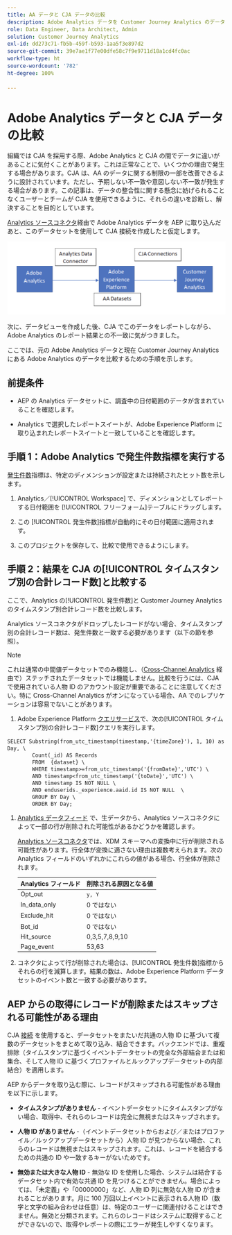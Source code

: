 ```yaml
---
title: AA データと CJA データの比較
description: Adobe Analytics データを Customer Journey Analytics のデータと比較する方法を学ぶ
role: Data Engineer, Data Architect, Admin
solution: Customer Journey Analytics
exl-id: dd273c71-fb5b-459f-b593-1aa5f3e897d2
source-git-commit: 39e7ae1f77e00dfe58c7f9e9711d18a1cd4fc0ac
workflow-type: ht
source-wordcount: '782'
ht-degree: 100%

---
```


# Adobe Analytics データと CJA データの比較

組織では CJA を採用する際、Adobe Analytics と CJA の間でデータに違いがあることに気付くことがあります。これは正常なことで、いくつかの理由で発生する場合があります。CJA は、AA のデータに関する制限の一部を改善できるように設計されています。ただし、予期しない不一致や意図しない不一致が発生する場合があります。この記事は、データの整合性に関する懸念に妨げられることなくユーザーとチームが CJA を使用できるように、それらの違いを診断し、解決することを目的としています。

[Analytics ソースコネクタ](https://experienceleague.adobe.com/docs/experience-platform/sources/ui-tutorials/create/adobe-applications/analytics.html?lang=ja)経由で Adobe Analytics データを AEP に取り込んだあと、このデータセットを使用して CJA 接続を作成したと仮定します。

![データフロー](assets/compare.png)

次に、データビューを作成した後、CJA でこのデータをレポートしながら、Adobe Analytics のレポート結果との不一致に気がつきました。

ここでは、元の Adobe Analytics データと現在 Customer Journey Analytics にある Adobe Analytics のデータを比較するための手順を示します。

## 前提条件 

* AEP の Analytics データセットに、調査中の日付範囲のデータが含まれていることを確認します。

* Analytics で選択したレポートスイートが、Adobe Experience Platform に取り込まれたレポートスイートと一致していることを確認します。

## 手順 1：Adobe Analytics で発生件数指標を実行する

[発生件数](https://experienceleague.adobe.com/docs/analytics/components/metrics/occurrences.html?lang=ja)指標は、特定のディメンションが設定または持続されたヒット数を示します。

1. Analytics／[!UICONTROL Workspace] で、ディメンションとしてレポートする日付範囲を [!UICONTROL フリーフォーム]テーブルにドラッグします。

1. この [!UICONTROL 発生件数]指標が自動的にその日付範囲に適用されます。

1. このプロジェクトを保存して、比較で使用できるようにします。

## 手順 2：結果を CJA の[!UICONTROL タイムスタンプ別の合計レコード数]と比較する

ここで、Analytics の[!UICONTROL 発生件数]と Customer Journey Analytics のタイムスタンプ別合計レコード数を比較します。

Analytics ソースコネクタがドロップしたレコードがない場合、タイムスタンプ別の合計レコード数は、発生件数と一致する必要があります（以下の節を参照）。

>[!NOTE]
>
>これは通常の中間値データセットでのみ機能し、（[Cross-Channel Analytics](/help/connections/cca/overview.md) 経由で）ステッチされたデータセットでは機能しません。比較を行うには、CJA で使用されている人物 ID のアカウント設定が重要であることに注意してください。特に Cross-Channel Analytics がオンになっている場合、AA でのレプリケーションは容易でないことがあります。

1. Adobe Experience Platform [クエリサービス](https://experienceleague.adobe.com/docs/experience-platform/query/best-practices/adobe-analytics.html?lang=ja)で、次の[!UICONTROL タイムスタンプ別の合計レコード数]クエリを実行します。

```
SELECT Substring(from_utc_timestamp(timestamp,'{timeZone}'), 1, 10) as Day, \ 
        Count(_id) AS Records 
        FROM  {dataset} \ 
        WHERE timestamp>=from_utc_timestamp('{fromDate}','UTC') \ 
        AND timestamp<from_utc_timestamp('{toDate}','UTC') \ 
        AND timestamp IS NOT NULL \ 
        AND enduserids._experience.aaid.id IS NOT NULL  \ 
        GROUP BY Day \ 
        ORDER BY Day; 
```

1. [Analytics データフィード](https://experienceleague.adobe.com/docs/analytics/export/analytics-data-feed/data-feed-contents/datafeeds-reference.html?lang=ja) で、生データから、Analytics ソースコネクタによって一部の行が削除された可能性があるかどうかを確認します。

   [Analytics ソースコネクタ](https://experienceleague.adobe.com/docs/experience-platform/sources/ui-tutorials/create/adobe-applications/analytics.html?lang=ja)では、XDM スキーマへの変換中に行が削除される可能性があります。行全体が変換に適さない理由は複数考えられます。次の Analytics フィールドのいずれかにこれらの値がある場合、行全体が削除されます。

   | Analytics フィールド | 削除される原因となる値 |
   | --- | --- |
   | Opt_out | `y, Y` |
   | In_data_only | 0 ではない |
   | Exclude_hit | 0 ではない |
   | Bot_id | 0 ではない |
   | Hit_source | 0,3,5,7,8,9,10 |
   | Page_event | 53,63 |

1. コネクタによって行が削除された場合は、[!UICONTROL 発生件数]指標からそれらの行を減算します。結果の数は、Adobe Experience Platform データセットのイベント数と一致する必要があります。

## AEP からの取得にレコードが削除またはスキップされる可能性がある理由

CJA [接続](/help/connections/create-connection.md) を使用すると、データセットをまたいだ共通の人物 ID に基づいて複数のデータセットをまとめて取り込み、結合できます。バックエンドでは、重複排除（タイムスタンプに基づくイベントデータセットの完全な外部結合または和集合、そして人物 ID に基づくプロファイルとルックアップデータセットの内部結合）を適用します。

AEP からデータを取り込む際に、レコードがスキップされる可能性がある理由を以下に示します。

* **タイムスタンプがありません** - イベントデータセットにタイムスタンプがない場合、取得中、それらのレコードは完全に無視またはスキップされます。

* **人物 ID がありません** -（イベントデータセットからおよび／またはプロファイル／ルックアップデータセットから）人物 ID が見つからない場合、これらのレコードは無視またはスキップされます。これは、レコードを結合するための共通の ID や一致するキーがないためです。

* **無効または大きな人物 ID** - 無効な ID を使用した場合、システムは結合するデータセット内で有効な共通 ID を見つけることができません。場合によっては、「未定義」や「00000000」など、人物 ID 列に無効な人物 ID が含まれることがあります。月に 100 万回以上イベントに表示される人物 ID（数字と文字の組み合わせは任意）は、特定のユーザーに関連付けることはできません。無効と分類されます。これらのレコードはシステムに取得することができないので、取得やレポートの際にエラーが発生しやすくなります。
